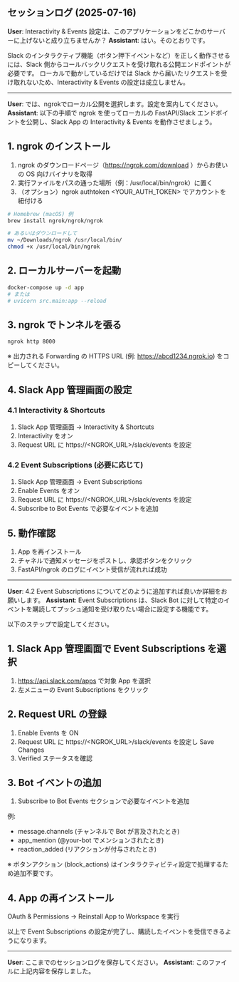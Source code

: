 ## セッションログ (2025-07-16)

**User**: Interactivity & Events 設定は、このアプリケーションをどこかのサーバーに上げないと成り立ちませんか？
**Assistant**: はい。そのとおりです。

Slack のインタラクティブ機能（ボタン押下イベントなど）を正しく動作させるには、Slack 側からコールバックリクエストを受け取れる公開エンドポイントが必要です。
ローカルで動かしているだけでは Slack から届いたリクエストを受け取れないため、Interactivity & Events の設定は成立しません。

---

**User**: では、ngrokでローカル公開を選択します。設定を案内してください。
**Assistant**: 以下の手順で ngrok を使ってローカルの FastAPI/Slack エンドポイントを公開し、Slack App の Interactivity & Events を動作させましょう。

## 1. ngrok のインストール
1. ngrok のダウンロードページ（https://ngrok.com/download ）からお使いの OS 向けバイナリを取得
2. 実行ファイルをパスの通った場所（例：/usr/local/bin/ngrok）に置く
3. （オプション）ngrok authtoken <YOUR_AUTH_TOKEN> でアカウントを紐付ける

```bash
# Homebrew (macOS) 例
brew install ngrok/ngrok/ngrok

# あるいはダウンロードして
mv ~/Downloads/ngrok /usr/local/bin/
chmod +x /usr/local/bin/ngrok
```

## 2. ローカルサーバーを起動
```bash
docker-compose up -d app
# または
# uvicorn src.main:app --reload
```

## 3. ngrok でトンネルを張る
```bash
ngrok http 8000
```

※ 出力される Forwarding の HTTPS URL (例: https://abcd1234.ngrok.io) をコピーしてください。

## 4. Slack App 管理画面の設定
### 4.1 Interactivity & Shortcuts
1. Slack App 管理画面 → Interactivity & Shortcuts
2. Interactivity をオン
3. Request URL に https://<NGROK_URL>/slack/events を設定

### 4.2 Event Subscriptions (必要に応じて)
1. Slack App 管理画面 → Event Subscriptions
2. Enable Events をオン
3. Request URL に https://<NGROK_URL>/slack/events を設定
4. Subscribe to Bot Events で必要なイベントを追加

## 5. 動作確認
1. App を再インストール
2. チャネルで通知メッセージをポストし、承認ボタンをクリック
3. FastAPI/ngrok のログにイベント受信が流れれば成功

---

**User**: 4.2 Event Subscriptions についてどのように追加すれば良いか詳細をお願いします。
**Assistant**: Event Subscriptions は、Slack Bot に対して特定のイベントを購読してプッシュ通知を受け取りたい場合に設定する機能です。

以下のステップで設定してください。

## 1. Slack App 管理画面で Event Subscriptions を選択
1. https://api.slack.com/apps で対象 App を選択
2. 左メニューの Event Subscriptions をクリック

## 2. Request URL の登録
1. Enable Events を ON
2. Request URL に https://<NGROK_URL>/slack/events を設定し Save Changes
3. Verified ステータスを確認

## 3. Bot イベントの追加
1. Subscribe to Bot Events セクションで必要なイベントを追加

例:
- message.channels (チャンネルで Bot が言及されたとき)
- app_mention (@your-bot でメンションされたとき)
- reaction_added (リアクションが付与されたとき)

※ ボタンアクション (block_actions) はインタラクティビティ設定で処理するため追加不要です。

## 4. App の再インストール
OAuth & Permissions → Reinstall App to Workspace を実行

以上で Event Subscriptions の設定が完了し、購読したイベントを受信できるようになります。

---

**User**: ここまでのセッションログを保存してください。
**Assistant**: このファイルに上記内容を保存しました。
